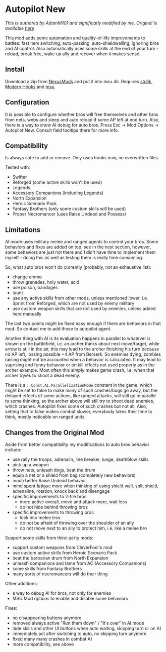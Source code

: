 # Autopilot New

*This is authored by AdamMil01 and significatly modified by me. Original is available [here][original]*

This mod adds some automation and quality-of-life improvements to battles: fast item switching, auto-passing, auto-shieldwalling, ignoring bros and AI control. Also automatically uses some skills at the end of your turn - reload, break free, wake up ally and recover when it makes sense.


## Install

Download a zip from [NexusMods][] and put it into `data` dir. Requires [stdlib][], [Modern Hooks][ModernHooks] and [msu][].


## Configuration

It is possible to configure whether bros will free themselves and other bros from nets, webs and sleep and auto reload if some AP left at end turn. Also, there is a way to show AI debug for auto bros. Press Esc -> Mod Options -> Autopilot New. Consult field tooltips there for more info.


## Compatibility

Is always safe to add or remove. Only uses hooks now, no overwritten files.

Tested with:
- Swifter
- Reforged (some active skills won't be used)
- Legends
- Accessory Companions (including Legends)
- North Expansion
- Heroic Scenario Pack
- Fantasy Brothers (only some custom skills will be used)
- Proper Necromancer (uses Raise Undead and Possess)


## Limitations

AI mode uses military melee and ranged agents to control your bros. Some behaviors and fixes are added on top, see in the next section, however, some behaviors are just not there and I did't have time to implement them myself - doing this as well as testing them is really time consuming.

So, what auto bros won't do currently (probably, not an exhaustive list):

- change ammo
- throw grenades, holy water, acid
- use poison, bandages
- taunt
- use any active skills from other mods, unless mentioned lower, i.e. Sprint from Reforged, which are not used by enemy military
- use custom weapon skills that are not used by enemies, unless added here manually

The last two points might be fixed easy enough if there are behaviors in that mod. So contact me to add those to autopilot agent.

Another thing with AI is its evaluation happens in parallel to whatever is shown on the battlefield, i.e. an archer thinks about next move/target, while arrow is still in the air, this may lead to the archer finishing his turn because no AP left, lossing possible +4 AP from Berserk. So enemies dying, zombies raising might not be accounted when a behavior is calculated. It may lead to suprising and funny behavior or on kill effects not used properly as in the archer example. Most often this simply makes game crash, i.e. when that archer tryies to shoot a dead enemy.

There is a `::Const.AI.ParallelizationMode` constant in the game, which might be set to false to make many of such crashes/bugs go away, but the delayed effects of some actions, like ranged attacks, will still go in parallel to some thinking, so the archer above will still try to shoot dead enemies, which crashes. Autopilot fixes some of such crashes but not all. Also, setting that to false makes combat slower, everybody takes their time to think, mostly noticable on ranged units.


## Changes from the Original Mod

Aside from better compatibility my modifications to auto bros behavior include:

- use rally the troops, adrenalin, line breaker, lunge, deathblow skills
- pick up a weapon
- throw nets, unleash dogs, beat the drum
- equip a net or a shield from bag (completely new behaviors)
- much better Raise Undead behavior
- mind spent fatigue more when thinking of using shield wall, split shield, adrenaline, rotation, knock back and disengage
- specific improvements to 2-tile bros:
    - more active overall, move and attack more, wait less
    - do not hide behind throwing bros
- specific improvements to throwing bros:
    - lock into melee less
    - do not be afraid of throwing over the shoulder of an ally
    - do not move next to an ally to protect him, i.e. like a melee bro

Support some skills from third-party mods:

- support custom weapons from CleverFool's mod
- use custom active skills from Heroic Scenario Pack
- beat the barbarian drum from North Expansion
- unleash companions and tame from AC (Accessory Companions)
- some skills from Fantasy Brothers
- many sorts of necromancers will do their thing

Other additions:

- a way to debug AI for bros, not only for enemies
- MSU Mod options to enable and disable some behaviors

Fixes:

- no disappearing buttons anymore
- removed always active "Run them down" / "It's over" in AI mode
- hide skills and other UI buttons when auto waiting, skipping turn or on AI
- immediately act after switching to auto, no skipping turn anymore
- fixed many many crashes in combat AI
- more compatibility, see above


[NexusMods]: https://www.nexusmods.com/battlebrothers/mods/675
[ModernHooks]: https://www.nexusmods.com/battlebrothers/mods/685
[stdlib]: https://www.nexusmods.com/battlebrothers/mods/676
[modhooks]: https://www.nexusmods.com/battlebrothers/mods/42
[msu]: https://www.nexusmods.com/battlebrothers/mods/479
[original]: https://www.nexusmods.com/battlebrothers/mods/62
